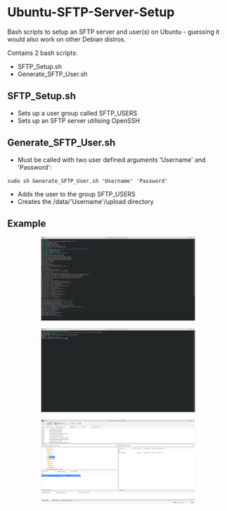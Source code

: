 # Ubuntu-SFTP-Server-Setup
Bash scripts to setup an SFTP server and user(s) on Ubuntu - guessing it would also work on other Debian distros.

Contains 2 bash scripts:
- SFTP_Setup.sh
- Generate_SFTP_User.sh

## SFTP_Setup.sh
- Sets up a user group called SFTP_USERS
- Sets up an SFTP server utilising OpenSSH

## Generate_SFTP_User.sh
- Must be called with two user defined arguments 'Username' and 'Password':
```
sudo sh Generate_SFTP_User.sh 'Username' 'Password'
```
- Adds the user to the group SFTP_USERS
- Creates the /data/'Username'/upload directory

## Example
<p align="center">
  <img src="./Example_Images/SFTP1.png" width="350" title="SFTP_Setup.sh Screenshot">
</p>
<p align="center">
  <img src="./Example_Images/SFTP2.png" width="350" title="Generate_SFTP_User.sh Screenshot">
</p>
<p align="center">
  <img src="./Example_Images/SFTP3.png" width="350" title="FileZilla Screenshot">
</p>
